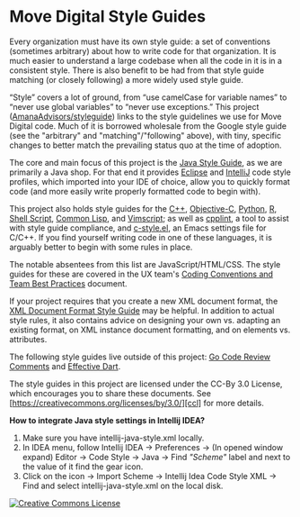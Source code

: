 Move Digital Style Guides
=========================

Every organization must have its own style guide: a set of conventions
(sometimes arbitrary) about how to write code for that organization. It is
much easier to understand a large codebase when all the code in it is in a
consistent style. There is also benefit to be had from that style guide
matching (or closely following) a more widely used style guide.

“Style” covers a lot of ground, from “use camelCase for variable names” to
“never use global variables” to “never use exceptions.” This project
([AmanaAdvisors/styleguide](https://github.com/AmanaAdvisors/styleguide))
links to the style guidelines we use for Move Digital code. Much of it is
borrowed wholesale from the Google style guide (see the "arbitrary" and
"matching"/"following" above), with tiny, specific changes to better match
the prevailing status quo at the time of adoption.

The core and main focus of this project is the [Java Style Guide][java], as
we are primarily a Java shop. For that end it provides [Eclipse][java_eclipse]
and [IntelliJ][java_intellij] code style profiles, which imported into your
IDE of choice, allow you to quickly format code (and more easily write
properly formatted code to begin with).

This project also holds style guides for the [C++][cpp], [Objective-C][objc],
[Python][py], [R][r], [Shell Script][sh], [Common Lisp][cl], and
[Vimscript][vim]; as well as [cpplint][cpplint], a tool to assist with style
guide compliance, and [c-style.el][emacs], an Emacs settings file for C/C++.
If you find yourself writing code in one of these languages, it is arguably
better to begin with some rules in place.

The notable absentees from this list are JavaScript/HTML/CSS. The style
guides for these are covered in the UX team's [Coding Conventions and Team
Best Practices][ux_style] document.

If your project requires that you create a new XML document format, the [XML
Document Format Style Guide][xml] may be helpful. In addition to actual style
rules, it also contains advice on designing your own vs. adapting an existing
format, on XML instance document formatting, and on elements vs. attributes.

The following style guides live outside of this project:
[Go Code Review Comments][go] and [Effective Dart][dart].

The style guides in this project are licensed under the CC-By 3.0 License,
which encourages you to share these documents.
See [https://creativecommons.org/licenses/by/3.0/][ccl] for more details.


**How to integrate Java style settings in Intellij IDEA?**

1. Make sure you have intellij-java-style.xml locally.
2. In IDEA menu, follow
Intellij IDEA -> Preferences -> (In opened window expand) Editor -> Code Style -> Java -> Find _"Scheme"_ label and next to the value of it find the gear icon.
3. Click on the icon -> Import Scheme -> Intellij Idea Code Style XML -> Find and select intellij-java-style.xml on the local disk.


<a rel="license" href="https://creativecommons.org/licenses/by/3.0/"><img alt="Creative Commons License" style="border-width:0" src="https://i.creativecommons.org/l/by/3.0/88x31.png" /></a>

[java]: https://amanaadvisors.github.io/styleguide/javaguide.html
[java_eclipse]: https://raw.githubusercontent.com/amanaadvisors/styleguide/gh-pages/eclipse-java-style.xml
[java_intellij]: https://raw.githubusercontent.com/amanaadvisors/styleguide/gh-pages/intellij-java-style.xml
[ux_style]: https://amananexus.atlassian.net/wiki/spaces/MUWD/pages/461734025/Coding+Conventions+and+Team+Best+Practises
[cpp]: https://amanaadvisors.github.io/styleguide/cppguide.html
[objc]: objcguide.md
[py]: https://amanaadvisors.github.io/styleguide/pyguide.html
[r]: https://amanaadvisors.github.io/styleguide/Rguide.xml
[sh]: https://amanaadvisors.github.io/styleguide/shell.xml
[cl]: https://amanaadvisors.github.io/styleguide/lispguide.xml
[vim]: https://amanaadvisors.github.io/styleguide/vimscriptguide.xml
[cpplint]: https://github.com/amanaadvisors/styleguide/tree/gh-pages/cpplint
[emacs]: https://raw.githubusercontent.com/amanaadvisors/styleguide/gh-pages/c-style.el
[xml]: https://amanaadvisors.github.io/styleguide/xmlstyle.html
[go]: https://golang.org/wiki/CodeReviewComments
[dart]: https://www.dartlang.org/guides/language/effective-dart
[ccl]: https://creativecommons.org/licenses/by/3.0/
